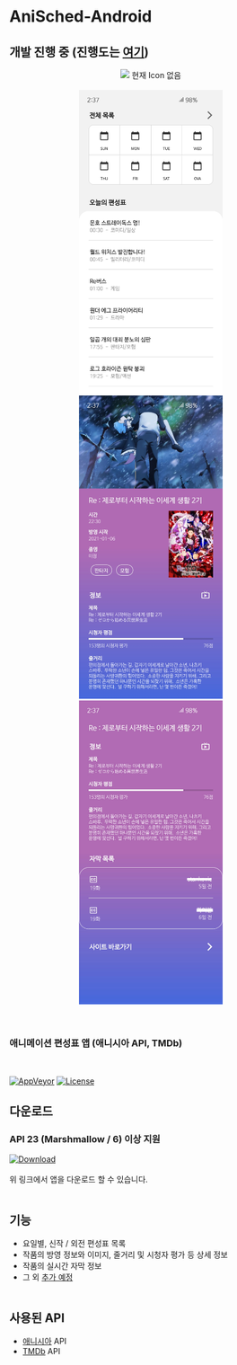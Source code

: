 # AniSched-Android
## 개발 진행 중 (진행도는 [여기](https://github.com/qkdxorjs1002/AniSched-Android/projects/1))

<p align="center">
  <img src="img/icon.jpg" width="256px"/> 현재 Icon 없음
<br/><br/>
  <img src="img/main.jpg" width="256px"/> <img src="img/detail1.jpg" width="256px"/> <img src="img/detail2.jpg" width="256px"/>
</p>
<br/>

### 애니메이션 편성표 앱 (애니시아 API, TMDb)
<br/>

[![AppVeyor](https://img.shields.io/appveyor/build/qkdxorjs1002/AniSched-Android?color=yellow&logo=appveyor&style=for-the-badge)](https://ci.appveyor.com/project/qkdxorjs1002/anisched-android)
[![License](https://img.shields.io/badge/License-Apache%202.0-blue.svg?style=for-the-badge)](https://opensource.org/licenses/Apache-2.0)

## 다운로드
### API 23 (Marshmallow / 6) 이상 지원
[![Download](https://img.shields.io/badge/Release-Downloads-red.svg?style=for-the-badge&logo=github)](https://github.com/qkdxorjs1002/AniSched-Android/releases)<br/><br/>
위 링크에서 앱을 다운로드 할 수 있습니다.
<br/><br/>

## 기능
 - 요일별, 신작 / 외전 편성표 목록
 - 작품의 방영 정보와 이미지, 줄거리 및 시청자 평가 등 상세 정보
 - 작품의 실시간 자막 정보
 - 그 외 [추가 예정](https://github.com/qkdxorjs1002/AniSched-Android/projects/1)
<br/><br/>

## 사용된 API
 - [애니시아](https://anissia.net/) API
 - [TMDb](https://www.themoviedb.org/) API
 
